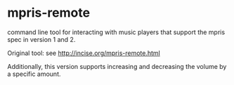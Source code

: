 mpris-remote
============

command line tool for interacting with music players that support the mpris spec in version 1 and 2.

Original tool: see http://incise.org/mpris-remote.html

Additionally, this version supports increasing and decreasing the volume by a specific amount.
